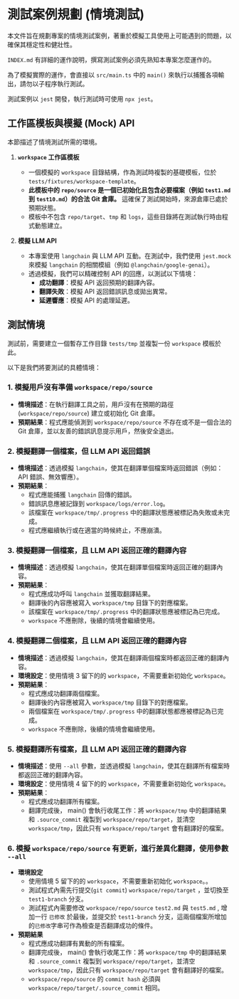 # 測試案例規劃 (情境測試)

本文件旨在規劃專案的情境測試案例，著重於模擬工具使用上可能遇到的問題，以確保其穩定性和健壯性。

`INDEX.md` 有詳細的運作說明，撰寫測試案例必須先熟知本專案怎麼運作的。

為了模擬實際的運作，會直接以 `src/main.ts` 中的 `main()` 來執行以捕獲各項輸出，請勿以子程序執行測試。

測試案例以 `jest`  開發，執行測試時可使用 `npx jest`。

## 工作區模板與模擬 (Mock) API

本節描述了情境測試所需的環境。

1.  **`workspace` 工作區模板**
    *  一個模擬的 `workspace` 目錄結構，作為測試時複製的基礎模板，位於 `tests/fixtures/workspace-template`。
    *   **此模板中的 `repo/source` 是一個已初始化且包含必要檔案（例如 `test1.md` 到 `test10.md`）的合法 Git 倉庫。** 這確保了測試開始時，來源倉庫已處於預期狀態。
    *   模板中不包含 `repo/target`、`tmp` 和 `logs`，這些目錄將在測試執行時由程式動態建立。

2.  **模擬 LLM API**
    *   本專案使用 `langchain` 與 LLM API 互動。在測試中，我們使用 `jest.mock` 來模擬 `langchain` 的相關模組（例如 `@langchain/google-genai`）。
    *   透過模擬，我們可以精確控制 API 的回應，以測試以下情境：
        *   **成功翻譯**：模擬 API 返回預期的翻譯內容。
        *   **翻譯失敗**：模擬 API 返回錯誤訊息或拋出異常。
        *   **延遲響應**：模擬 API 的處理延遲。

## 測試情境

測試前，需要建立一個暫存工作目錄 `tests/tmp` 並複製一份 `workspace` 模板於此。

以下是我們將要測試的具體情境：

### 1. 模擬用戶沒有準備 `workspace/repo/source`

*   **情境描述**：在執行翻譯工具之前，用戶沒有在預期的路徑 (`workspace/repo/source`) 建立或初始化 Git 倉庫。
*   **預期結果**：程式應能偵測到 `workspace/repo/source` 不存在或不是一個合法的 Git 倉庫，並以友善的錯誤訊息提示用戶，然後安全退出。

### 2. 模擬翻譯一個檔案，但 LLM API 返回錯誤

*   **情境描述**：透過模擬 `langchain`，使其在翻譯單個檔案時返回錯誤（例如：API 錯誤、無效響應）。
*   **預期結果**：
    *   程式應能捕獲 `langchain` 回傳的錯誤。
    *   錯誤訊息應被記錄到 `workspace/logs/error.log`。
    *   該檔案在 `workspace/tmp/.progress` 中的翻譯狀態應被標記為失敗或未完成。
    *   程式應繼續執行或在適當的時候終止，不應崩潰。

### 3. 模擬翻譯一個檔案，且 LLM API 返回正確的翻譯內容

*   **情境描述**：透過模擬 `langchain`，使其在翻譯單個檔案時返回正確的翻譯內容。
*   **預期結果**：
    *   程式應成功呼叫 `langchain` 並獲取翻譯結果。
    *   翻譯後的內容應被寫入 `workspace/tmp` 目錄下的對應檔案。
    *   該檔案在 `workspace/tmp/.progress` 中的翻譯狀態應被標記為已完成。
    *   `workspace` 不應刪除，後續的情境會繼續使用。

### 4. 模擬翻譯二個檔案，且 LLM API 返回正確的翻譯內容

*   **情境描述**：透過模擬 `langchain`，使其在翻譯兩個檔案時都返回正確的翻譯內容。
*   **環境設定**：使用情境 3 留下的的 `workspace`，不需要重新初始化 `workspace`。
*   **預期結果**：
    *   程式應成功翻譯兩個檔案。
    *   翻譯後的內容應被寫入 `workspace/tmp` 目錄下的對應檔案。
    *   兩個檔案在 `workspace/tmp/.progress` 中的翻譯狀態都應被標記為已完成。
    *   `workspace` 不應刪除，後續的情境會繼續使用。

### 5. 模擬翻譯所有檔案，且 LLM API 返回正確的翻譯內容

*   **情境描述**：使用 `--all` 參數，並透過模擬 `langchain`，使其在翻譯所有檔案時都返回正確的翻譯內容。
*   **環境設定**：使用情境 4 留下的的 `workspace`，不需要重新初始化 `workspace`。
*   **預期結果**：
    *   程式應成功翻譯所有檔案。
    *   翻譯完成後， main() 會執行收尾工作：將 `workspace/tmp` 中的翻譯結果和 `.source_commit` 複製到 `workspace/repo/target`，並清空 `workspace/tmp`，因此只有 `workspace/repo/target` 會有翻譯好的檔案。

### 6. 模擬 `workspace/repo/source` 有更新，進行差異化翻譯，使用參數 `--all`
*   **環境設定**
    * 使用情境 5 留下的的 `workspace`，不需要重新初始化 `workspace`。。
    * 測試程式內需先行提交(`git commit`) `workspace/repo/target` ，並切換至 `test1-branch` 分支。
    * 測試程式內需要修改 `workspace/repo/source` `test2.md` 與 `test5.md` , 增加一行 `已修改` 於最後，並提交於 `test1-branch` 分支，這兩個檔案所增加的`已修改`字串可作為檢查是否翻譯成功的條件。
*   **預期結果**
    *   程式應成功翻譯有異動的所有檔案。
    *   翻譯完成後， main() 會執行收尾工作：將 `workspace/tmp` 中的翻譯結果和 `.source_commit` 複製到 `workspace/repo/target`，並清空 `workspace/tmp`，因此只有 `workspace/repo/target` 會有翻譯好的檔案。
    *   `workspace/repo/source` 的 `commit hash` 必須與 `workspace/repo/target/.source_commit` 相同。